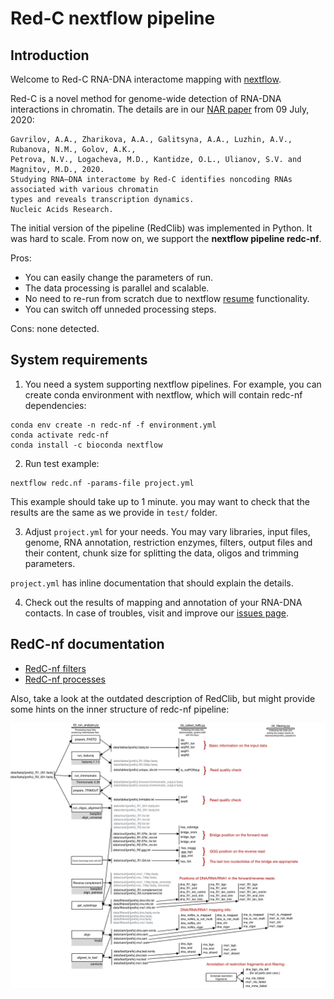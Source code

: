 # Red-C nextflow pipeline

## Introduction

Welcome to Red-C RNA-DNA interactome mapping with [nextflow](https://www.nextflow.io/).

Red-C is a novel method for genome-wide detection of RNA-DNA interactions in chromatin.
The details are in our [NAR paper](https://doi.org/10.1093/nar/gkaa457) from 09 July, 2020:

```
Gavrilov, A.A., Zharikova, A.A., Galitsyna, A.A., Luzhin, A.V., Rubanova, N.M., Golov, A.K., 
Petrova, N.V., Logacheva, M.D., Kantidze, O.L., Ulianov, S.V. and Magnitov, M.D., 2020. 
Studying RNA–DNA interactome by Red-C identifies noncoding RNAs associated with various chromatin 
types and reveals transcription dynamics. 
Nucleic Acids Research.
```

The initial version of the pipeline (RedClib) was implemented in Python. It was hard to scale. 
From now on, we support the **nextflow pipeline redc-nf**. 

Pros:
  - You can easily change the parameters of run. 
  - The data processing is parallel and scalable. 
  - No need to re-run from scratch due to nextflow [resume](https://www.nextflow.io/blog/2019/demystifying-nextflow-resume.html) functionality. 
  - You can switch off unneded processing steps. 

Cons: none detected.

## System requirements

1. You need a system supporting nextflow pipelines. For example, you can create conda environment with nextflow, 
   which will contain redc-nf dependencies:

```
conda env create -n redc-nf -f environment.yml 
conda activate redc-nf
conda install -c bioconda nextflow
```
   
2. Run test example:

```
nextflow redc.nf -params-file project.yml
```

This example should take up to 1 minute. 
you may want to check that the results are the same as we provide in `test/` folder. 

3. Adjust `project.yml` for your needs. You may vary libraries, 
   input files, genome, RNA annotation, restriction enzymes, filters, 
   output files and their content, 
   chunk size for splitting the data, oligos and trimming parameters. 
   
`project.yml` has inline documentation that should explain the details. 

4. Check out the results of mapping and annotation of your RNA-DNA contacts. 
   In case of troubles, visit and improve our [issues page](https://github.com/agalitsyna/RedClib/issues).

## RedC-nf documentation

- [RedC-nf filters](https://github.com/agalitsyna/RedClib/blob/redc-nextflow/docs/filters.rst)
- [RedC-nf processes](https://github.com/agalitsyna/RedClib/blob/redc-nextflow/docs/processes.rst)

Also, take a look at the outdated description of RedClib, but might provide some hints on the inner 
structure of redc-nf pipeline: 

<img src="img/RedC_pipeline.png"
     alt="RedC pipeline information"
     style="float: left; margin-right: 10px;" />
